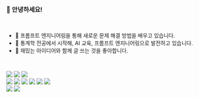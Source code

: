 ### 👋 안녕하세요!
</br>

- 🔭 프롬프트 엔지니어링을 통해 새로운 문제 해결 방법을 배우고 있습니다.
- 🌱 통계학 전공에서 시작해, AI 교육, 프롬프트 엔지니어링으로 발전하고 있습니다.
- 👯 재밌는 아이디어와 함께 글 쓰는 것을 좋아합니다.


</br>

<img src="https://img.shields.io/badge/Python-3776AB?style=for-the-badge&logo=Python&logoColor=white"> <img src="https://img.shields.io/badge/MySQL-4479A1?style=for-the-badge&logo=MySQL&logoColor=white"> <img src="https://img.shields.io/badge/r-276DC3?style=for-the-badge&logo=r&logoColor=white"> 
</br><img src="https://img.shields.io/badge/openai-412991?style=for-the-badge&logo=openai&logoColor=white"> <img src="https://img.shields.io/badge/BeautifulSoup-7957D5?style=for-the-badge&logo=buefy&logoColor=white"> <img src="https://img.shields.io/badge/selenium-43B02A?style=for-the-badge&logo=selenium&logoColor=white"> <img src="https://img.shields.io/badge/pandas-150458?style=for-the-badge&logo=pandas&logoColor=white"> <img src="https://img.shields.io/badge/numpy-013243?style=for-the-badge&logo=numpy&logoColor=white"> <img src="https://img.shields.io/badge/PyTorch-EE4C2C?style=for-the-badge&logo=PyTorch&logoColor=white"> 
</br><img src="https://img.shields.io/badge/microsoftpowerpoint-B7472A?style=for-the-badge&logo=microsoftpowerpoint&logoColor=white"> <img src="https://img.shields.io/badge/microsoftexcel-217346?style=for-the-badge&logo=microsoftexcel&logoColor=white">
